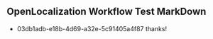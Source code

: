 ## OpenLocalization Workflow Test MarkDown
* 03db1adb-e18b-4d69-a32e-5c91405a4f87 
thanks!<!--HONumber=Mar16_HO2-->
